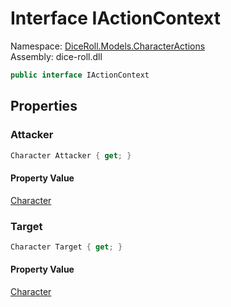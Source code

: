 # <a id="DiceRoll_Models_CharacterActions_IActionContext"></a> Interface IActionContext

Namespace: [DiceRoll.Models.CharacterActions](DiceRoll.Models.CharacterActions.md)  
Assembly: dice\-roll.dll  

```csharp
public interface IActionContext
```

## Properties

### <a id="DiceRoll_Models_CharacterActions_IActionContext_Attacker"></a> Attacker

```csharp
Character Attacker { get; }
```

#### Property Value

 [Character](DiceRoll.Models.Character.md)

### <a id="DiceRoll_Models_CharacterActions_IActionContext_Target"></a> Target

```csharp
Character Target { get; }
```

#### Property Value

 [Character](DiceRoll.Models.Character.md)

